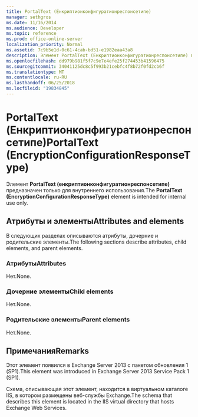 ```yaml
---
title: PortalText (Енкриптионконфигуратионреспонсетипе)
manager: sethgros
ms.date: 11/16/2014
ms.audience: Developer
ms.topic: reference
ms.prod: office-online-server
localization_priority: Normal
ms.assetid: 7c9b5e1d-0c61-4cab-bd51-e1982eaa43a8
description: Элемент PortalText (Енкриптионконфигуратионреспонсетипе) предназначен только для внутреннего использования.
ms.openlocfilehash: dd979b981f5f7c9e7e4efe25f274453b41596475
ms.sourcegitcommit: 34041125dc8c5f993b21cebfc4f8b72f0fd2cb6f
ms.translationtype: MT
ms.contentlocale: ru-RU
ms.lasthandoff: 06/25/2018
ms.locfileid: "19834845"
---
```

# <a name="portaltext-encryptionconfigurationresponsetype"></a><span data-ttu-id="b0332-103">PortalText (Енкриптионконфигуратионреспонсетипе)</span><span class="sxs-lookup"><span data-stu-id="b0332-103">PortalText (EncryptionConfigurationResponseType)</span></span>

<span data-ttu-id="b0332-104">Элемент **PortalText (енкриптионконфигуратионреспонсетипе)** предназначен только для внутреннего использования.</span><span class="sxs-lookup"><span data-stu-id="b0332-104">The **PortalText (EncryptionConfigurationResponseType)** element is intended for internal use only.</span></span> 

## <a name="attributes-and-elements"></a><span data-ttu-id="b0332-105">Атрибуты и элементы</span><span class="sxs-lookup"><span data-stu-id="b0332-105">Attributes and elements</span></span>

<span data-ttu-id="b0332-106">В следующих разделах описываются атрибуты, дочерние и родительские элементы.</span><span class="sxs-lookup"><span data-stu-id="b0332-106">The following sections describe attributes, child elements, and parent elements.</span></span>
  
### <a name="attributes"></a><span data-ttu-id="b0332-107">Атрибуты</span><span class="sxs-lookup"><span data-stu-id="b0332-107">Attributes</span></span>

<span data-ttu-id="b0332-108">Нет.</span><span class="sxs-lookup"><span data-stu-id="b0332-108">None.</span></span>
  
### <a name="child-elements"></a><span data-ttu-id="b0332-109">Дочерние элементы</span><span class="sxs-lookup"><span data-stu-id="b0332-109">Child elements</span></span>

<span data-ttu-id="b0332-110">Нет.</span><span class="sxs-lookup"><span data-stu-id="b0332-110">None.</span></span>
  
### <a name="parent-elements"></a><span data-ttu-id="b0332-111">Родительские элементы</span><span class="sxs-lookup"><span data-stu-id="b0332-111">Parent elements</span></span>

<span data-ttu-id="b0332-112">Нет.</span><span class="sxs-lookup"><span data-stu-id="b0332-112">None.</span></span>
  
## <a name="remarks"></a><span data-ttu-id="b0332-113">Примечания</span><span class="sxs-lookup"><span data-stu-id="b0332-113">Remarks</span></span>

<span data-ttu-id="b0332-114">Этот элемент появился в Exchange Server 2013 с пакетом обновления 1 (SP1).</span><span class="sxs-lookup"><span data-stu-id="b0332-114">This element was introduced in Exchange Server 2013 Service Pack 1 (SP1).</span></span>
  
<span data-ttu-id="b0332-115">Схема, описывающая этот элемент, находится в виртуальном каталоге IIS, в котором размещены веб-службы Exchange.</span><span class="sxs-lookup"><span data-stu-id="b0332-115">The schema that describes this element is located in the IIS virtual directory that hosts Exchange Web Services.</span></span>
  

